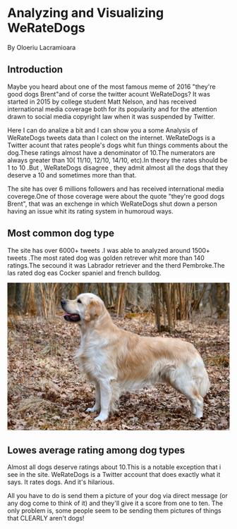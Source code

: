 # Analyzing and Visualizing WeRateDogs
By Oloeriu Lacramioara

## Introduction
Maybe you heard about one of the most famous meme of 2016 "they're good dogs Brent"and of corse the twitter acount WeRateDogs?
It was started in 2015 by college student Matt Nelson, and has received international media coverage both for its popularity and for the attention drawn to social media copyright law when it was suspended by Twitter.


Here I can do analize a bit and I can show you a some Analysis of WeRateDogs tweets data than I colect on the internet.
WeRateDogs is a Twitter acount that rates people's dogs whit fun things comments about the dog.These ratings almost have a denominator of 10.The numerators are always greater than 10( 11/10, 12/10, 14/10, etc).In theory the rates should be 1 to 10 .But , WeRateDogs disagree , they admit almost all the dogs that they deserve a 10 and sometimes more than that.


The site has over 6 millions followers and has received international media coverege.One of those coverage were about the quote "they're good dogs Brent", that was an exchenge in which WeRateDogs shut down a person having an issue whit its rating system in humoroud ways.


## Most common dog type
The site has over 6000+ tweets .I was able to analyzed around 1500+ tweets .The most rated dog was golden retrever whit more than 140 ratings.The secound it was Labrador retriever and the therd Pembroke.The las rated dog eas Cocker spaniel and french bulldog.

![golden retrever](./images/Golden_Retriever.jpg "golden retrever")
<!-- https://en.wikipedia.org/wiki/Golden_Retriever#/media/File:Golden_Retriever_Carlos_(10581910556).jpg -->

## Lowes average rating among dog types
Almost all dogs deserve ratings about 10.This is a notable exception that i see in the site.
WeRateDogs is a Twitter account that does exactly what it says. It rates dogs. And it's hilarious.

All you have to do is send them a picture of your dog via direct message (or any dog come to think of it) and they'll give it a score from one to ten. The only problem is, some people seem to be sending them pictures of things that CLEARLY aren't dogs!